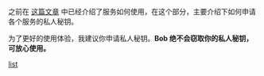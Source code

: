 之前在 [这篇文章](general/quickstart/service.md) 中已经介绍了服务如何使用，在这个部分，主要介绍下如何申请各个服务的私人秘钥。

为了更好的使用体验，我建议你申请私人秘钥。**Bob 绝不会窃取你的私人秘钥，可放心使用。**

[list](./_sidebar.md ':include')